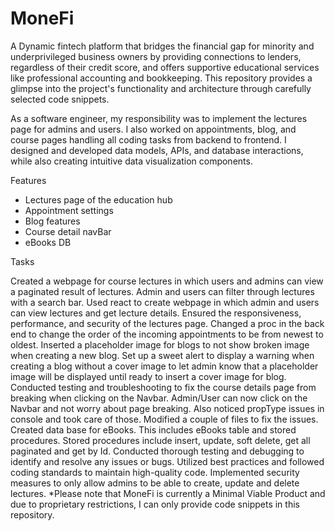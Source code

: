 # MoneFi
A Dynamic fintech platform that bridges the financial gap for minority and underprivileged business owners by providing connections to lenders, regardless of their credit score, and offers supportive educational services like professional accounting and bookkeeping. This repository provides a glimpse into the project's functionality and architecture through carefully selected code snippets.

As a software engineer, my responsibility was to implement the lectures page for admins and users. I also worked on appointments, blog, and course pages handling all coding tasks from backend to frontend. I designed and developed data models, APIs, and database interactions, while also creating intuitive data visualization components.

Features

- Lectures page of the education hub
- Appointment settings
- Blog features
- Course detail navBar
- eBooks DB

Tasks

Created a webpage for course lectures in which users and admins can view a paginated result of lectures. 
Admin and users can filter through lectures with a search bar. 
Used react to create webpage in which admin and users can view lectures and get lecture details.
Ensured the responsiveness, performance, and security of the lectures page.
Changed a proc in the back end to change the order of the incoming appointments to be from newest to oldest.
Inserted a placeholder image for blogs to not show broken image when creating a new blog. 
Set up a sweet alert to display a warning when creating a blog without a cover image to let admin know that a placeholder image will be displayed until ready to insert a cover image for blog.
Conducted testing and troubleshooting to fix the course details page from breaking when clicking on the Navbar. Admin/User can now click on the Navbar and not worry about page breaking. Also noticed propType issues in console and took care of those. Modified a couple of files to fix the issues.
Created data base for eBooks. This includes eBooks table and stored procedures. Stored procedures include insert, update, soft delete, get all paginated and get by Id. 
Conducted thorough testing and debugging to identify and resolve any issues or bugs.
Utilized best practices and followed coding standards to maintain high-quality code.
Implemented security measures to only allow admins to be able to create, update and delete lectures.
*Please note that MoneFi is currently a Minimal Viable Product and due to proprietary restrictions, I can only provide code snippets in this repository.

